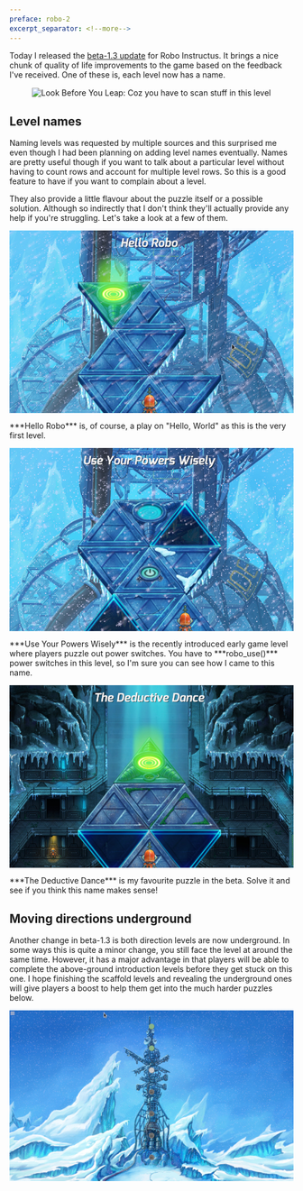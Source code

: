```yaml
---
preface: robo-2
excerpt_separator: <!--more-->
---
```

Today I released the [beta-1.3 update](https://github.com/big-ab-games/robo-instructus/releases/tag/beta-1.3) for Robo Instructus. It brings a nice chunk of quality of life improvements to the game based on the feedback I've received. One of these is, each level now has a name.

<p align="center">
  <img align="center"
  src="https://user-images.githubusercontent.com/2331607/54429532-b603cb80-4718-11e9-9265-686787f4823c.jpg"
  title="Look Before You Leap: Coz you have to scan stuff in this level" />
</p>

<!--more-->
## Level names
Naming levels was requested by multiple sources and this surprised me even though I had been planning on adding level names eventually. Names are pretty useful though if you want to talk about a particular level without having to count rows and account for multiple level rows. So this is a good feature to have if you want to complain about a level.

They also provide a little flavour about the puzzle itself or a possible solution. Although so indirectly that I don't think they'll actually provide any help if you're struggling. Let's take a look at a few of them.

<p align="center">
  <img align="center"
  src="/assets/2019-03-15/hello-robo.jpg"  />
</p>
***Hello Robo*** is, of course, a play on "Hello, World" as this is the very first level.

<p align="center">
  <img align="center"
  src="/assets/2019-03-15/use-your-powers.jpg"  />
</p>
***Use Your Powers Wisely*** is the recently introduced early game level where players puzzle out power switches. You have to ***robo_use()*** power switches in this level, so I'm sure you can see how I came to this name.

<p align="center">
  <img align="center"
  src="/assets/2019-03-15/deductive-dance.jpg"  />
</p>
***The Deductive Dance*** is my favourite puzzle in the beta. Solve it and see if you think this name makes sense!

## Moving directions underground
Another change in beta-1.3 is both direction levels are now underground. In some ways this is quite a minor change, you still face the level at around the same time. However, it has a major advantage in that players will be able to complete the above-ground introduction levels before they get stuck on this one. I hope finishing the scaffold levels and revealing the underground ones will give players a boost to help them get into the much harder puzzles below.

<p align="center">
  <img align="center"
  src="/assets/2019-03-15/scaffold.jpg"  />
</p>

